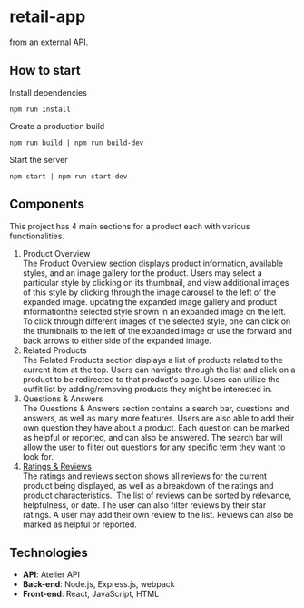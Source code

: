 # retail-app
from an external API.
## How to start
Install dependencies
```
npm run install
```
Create a production build
```
npm run build | npm run build-dev
```
Start the server
```
npm start | npm run start-dev
```
## Components
This project has 4 main sections for a product each with various functionalities.
1. Product Overview
  <br>The Product Overview section displays product information, available styles, and an image gallery for the product. Users may select a particular style by clicking on its thumbnail, and view additional images of this style by clicking through the image carousel to the left of the expanded image. updating the expanded image gallery and product informationthe selected style shown in an expanded image on the left. To click through different images of the selected style, one can click on the thumbnails to the left of the expanded image or use the forward and back arrows to either side of the expanded image.
2. Related Products
  <br>The Related Products section displays a list of products related to the current item at the top. Users can navigate through the list and click on a product to be redirected to that product's page. Users can utilize the outfit list by adding/removing products they might be interested in.
3. Questions & Answers
  <br>The Questions & Answers section contains a search bar, questions and answers, as well as many more features. Users are also able to add their own question they have about a product. Each question can be marked as helpful or reported, and can also be answered. The search bar will allow the user to filter out questions for any specific term they want to look for.
4. [Ratings & Reviews](https://github.com/HR-Zelda/retail-app/blob/main/Project%20Screenshots/Screen%20Shot%202022-07-23%20at%203.42.24%20PM.png)
  <br>The ratings and reviews section shows all reviews for the current product being displayed, as well as a breakdown of the ratings and product characteristics.. The list of reviews can be sorted by relevance, helpfulness, or date. The user can also filter reviews by their star ratings. A user may add their own review to the list. Reviews can also be marked as helpful or reported.
## Technologies
* **API**: Atelier API
* **Back-end**: Node.js, Express.js, webpack
* **Front-end**: React, JavaScript, HTML
